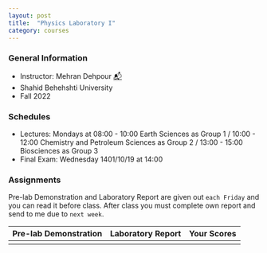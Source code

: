 ```yaml
---
layout: post
title:  "Physics Laboratory I"
category: courses
---
```

### General Information
+ Instructor: Mehran Dehpour [📬][mehran_mail]
+ Shahid Behehshti University
+ Fall 2022

### Schedules
+ Lectures: Mondays at 08:00 - 10:00 Earth Sciences as Group 1 / 10:00 - 12:00  Chemistry and Petroleum Sciences as Group 2 / 13:00 - 15:00 Biosciences as Group 3
+ Final Exam: Wednesday 1401/10/19 at 14:00

### Assignments
Pre-lab Demonstration and Laboratory Report are given out `each Friday` and you can read it before class. After class you must complete own report and send to me due to `next week`.

|Pre-lab Demonstration|Laboratory Report|Your Scores|
|--------------|--------------|--------------|
|              |              |              |

[mehran_mail]:   mailto:m.dehpour@mail.sbu.ac.ir

